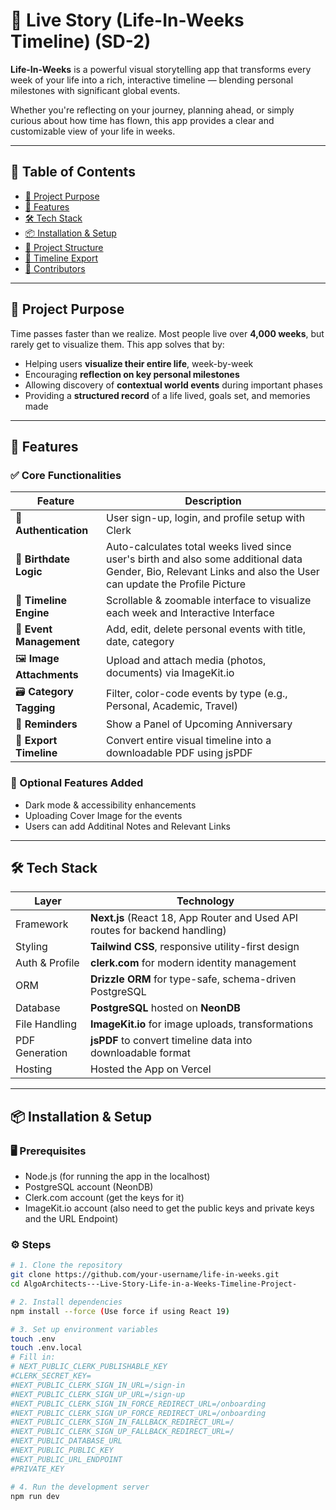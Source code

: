 # 📅 Live Story (Life-In-Weeks Timeline) (SD-2)

**Life-In-Weeks** is a powerful visual storytelling app that transforms every week of your life into a rich, interactive timeline — blending personal milestones with significant global events.

Whether you're reflecting on your journey, planning ahead, or simply curious about how time has flown, this app provides a clear and customizable view of your life in weeks.

---




## 🌟 Table of Contents

- [🎯 Project Purpose](#-project-purpose)
- [🚀 Features](#-features)
- [🛠️ Tech Stack](#-tech-stack)
- [📦 Installation & Setup](#-installation--setup)
- [📁 Project Structure](#-project-structure)
- [📄 Timeline Export](#-timeline-export)
- [🤝 Contributors](#-contributors)


---

## 🎯 Project Purpose

Time passes faster than we realize. Most people live over **4,000 weeks**, but rarely get to visualize them. This app solves that by:

- Helping users **visualize their entire life**, week-by-week
- Encouraging **reflection on key personal milestones**
- Allowing discovery of **contextual world events** during important phases
- Providing a **structured record** of a life lived, goals set, and memories made

---

## 🚀 Features

### ✅ Core Functionalities

| Feature                | Description |
|------------------------|-------------|
| 👤 **Authentication**  | User sign-up, login, and profile setup with Clerk |
| 🎂 **Birthdate Logic** | Auto-calculates total weeks lived since user's birth and also some additional data Gender, Bio, Relevant Links and also the User can update the Profile Picture|
| 🧠 **Timeline Engine** | Scrollable & zoomable interface to visualize each week and Interactive Interface|
| 📅 **Event Management** | Add, edit, delete personal events with title, date, category |
| 🖼️ **Image Attachments** | Upload and attach media (photos, documents) via ImageKit.io |
| 🗃️ **Category Tagging** | Filter, color-code events by type (e.g., Personal, Academic, Travel) |
| 🔔 **Reminders** | Show a Panel of Upcoming Anniversary |
| 📄 **Export Timeline** | Convert entire visual timeline into a downloadable PDF using jsPDF |

### 💎 Optional Features Added
- Dark mode & accessibility enhancements
- Uploading Cover Image for the events
- Users can add Additinal Notes and Relevant Links

---

## 🛠️ Tech Stack

| Layer           | Technology                     |
|----------------|---------------------------------|
| Framework       | **Next.js** (React 18, App Router and Used API routes for backend handling) |
| Styling         | **Tailwind CSS**, responsive utility-first design |
| Auth & Profile  | **clerk.com** for modern identity management |
| ORM             | **Drizzle ORM** for type-safe, schema-driven PostgreSQL |
| Database        | **PostgreSQL** hosted on **NeonDB** |
| File Handling   | **ImageKit.io** for image uploads, transformations |
| PDF Generation  | **jsPDF** to convert timeline data into downloadable format |
| Hosting         | Hosted the App on Vercel

---

## 📦 Installation & Setup

### 🖥 Prerequisites

- Node.js (for running the app in the localhost)
- PostgreSQL account (NeonDB)
- Clerk.com account (get the keys for it)
- ImageKit.io account (also need to get the public keys and private keys and the URL Endpoint)

### ⚙️ Steps

```bash
# 1. Clone the repository
git clone https://github.com/your-username/life-in-weeks.git
cd AlgoArchitects---Live-Story-Life-in-a-Weeks-Timeline-Project-

# 2. Install dependencies
npm install --force (Use force if using React 19)

# 3. Set up environment variables
touch .env 
touch .env.local
# Fill in:
# NEXT_PUBLIC_CLERK_PUBLISHABLE_KEY
#CLERK_SECRET_KEY=
#NEXT_PUBLIC_CLERK_SIGN_IN_URL=/sign-in
#NEXT_PUBLIC_CLERK_SIGN_UP_URL=/sign-up
#NEXT_PUBLIC_CLERK_SIGN_IN_FORCE_REDIRECT_URL=/onboarding
#NEXT_PUBLIC_CLERK_SIGN_UP_FORCE_REDIRECT_URL=/onboarding
#NEXT_PUBLIC_CLERK_SIGN_IN_FALLBACK_REDIRECT_URL=/
#NEXT_PUBLIC_CLERK_SIGN_UP_FALLBACK_REDIRECT_URL=/
#NEXT_PUBLIC_DATABASE_URL
#NEXT_PUBLIC_PUBLIC_KEY
#NEXT_PUBLIC_URL_ENDPOINT
#PRIVATE_KEY

# 4. Run the development server
npm run dev
